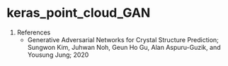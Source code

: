 # keras_point_cloud_GAN

1. References
    - Generative Adversarial Networks for Crystal Structure Prediction; Sungwon Kim, Juhwan Noh, Geun Ho Gu, Alan Aspuru-Guzik, and Yousung Jung; 2020